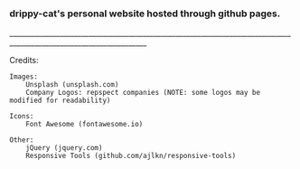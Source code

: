 <h3>drippy-cat's personal website hosted through github pages.</h3>
____________________________________________________________________________________________________________________

Credits:

	Images:
		Unsplash (unsplash.com)
		Company Logos: repspect companies (NOTE: some logos may be modified for readability)

	Icons:
		Font Awesome (fontawesome.io)

	Other:
		jQuery (jquery.com)
		Responsive Tools (github.com/ajlkn/responsive-tools)
